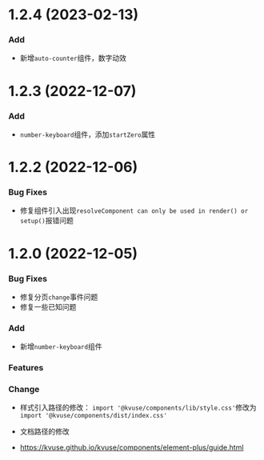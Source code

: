 
# 1.2.4 (2023-02-13)

### Add

- 新增`auto-counter`组件，数字动效

# 1.2.3 (2022-12-07)

### Add

- `number-keyboard`组件，添加`startZero`属性

# 1.2.2 (2022-12-06)

### Bug Fixes

- 修复组件引入出现`resolveComponent can only be used in render() or setup()`报错问题

# 1.2.0 (2022-12-05)

### Bug Fixes

- 修复分页`change`事件问题
- 修复一些已知问题
​

### Add

- 新增`number-keyboard`组件

### Features

### Change

- 样式引入路径的修改：
`import '@kvuse/components/lib/style.css'`修改为`import '@kvuse/components/dist/index.css'`

- 文档路径的修改
- <https://kvuse.github.io/kvuse/components/element-plus/guide.html>
